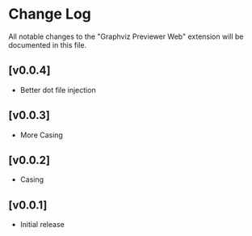 # Change Log

All notable changes to the "Graphviz Previewer Web" extension will be documented in this file.


## [v0.0.4]

- Better dot file injection

## [v0.0.3]

- More Casing

## [v0.0.2]

- Casing

## [v0.0.1]

- Initial release